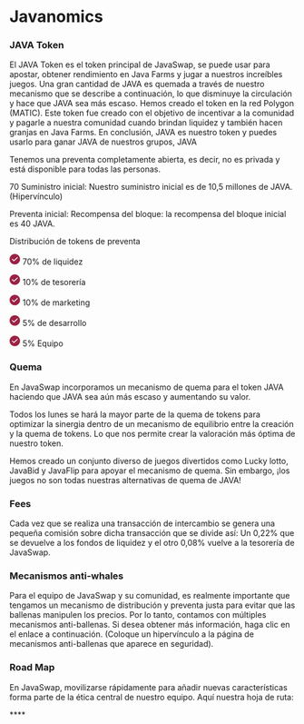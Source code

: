 # Javanomics

###  **JAVA Token**

El JAVA Token es el token principal de JavaSwap, se puede usar para apostar, obtener rendimiento en Java Farms y jugar a nuestros increíbles juegos. Una gran cantidad de JAVA es quemada a través de nuestro mecanismo que se describe a continuación, lo que disminuye la circulación y hace que JAVA sea más escaso. Hemos creado el token en la red Polygon \(MATIC\). Este token fue creado con el objetivo de incentivar a la comunidad y pagarle a nuestra comunidad cuando brindan liquidez y también hacen granjas en Java Farms. En conclusión, JAVA es nuestro token y puedes usarlo para ganar JAVA de nuestros grupos, JAVA

Tenemos una preventa completamente abierta, es decir, no es privada y está disponible para todas las personas.

70 Suministro inicial: Nuestro suministro inicial es de 10,5 millones de JAVA. \(Hipervínculo\) 

Preventa inicial: Recompensa del bloque: la recompensa del bloque inicial es 40 JAVA.

Distribución de tokens de preventa

![](.gitbook/assets/image%20%283%29.png) 70% de liquidez

![](.gitbook/assets/image%20%283%29.png) 10% de tesorería

![](.gitbook/assets/image%20%283%29.png) 10% de marketing

![](.gitbook/assets/image%20%283%29.png) 5% de desarrollo

![](.gitbook/assets/image%20%283%29.png) 5% Equipo

###  **Quema**

En JavaSwap incorporamos un mecanismo de quema para el token JAVA haciendo que JAVA sea aún más escaso y aumentando su valor.

Todos los lunes se hará la mayor parte de la quema de tokens para optimizar la sinergia dentro de un mecanismo de equilibrio entre la creación y la quema de tokens. Lo que nos permite crear la valoración más óptima de nuestro token.

Hemos creado un conjunto diverso de juegos divertidos como Lucky lotto, JavaBid y JavaFlip para apoyar el mecanismo de quema. Sin embargo, ¡los juegos no son todas nuestras alternativas de quema de JAVA!

### **Fees**

Cada vez que se realiza una transacción de intercambio se genera una pequeña comisión sobre dicha transacción que se divide así: Un 0,22% que se devuelve a los fondos de liquidez y el otro 0,08% vuelve a la tesorería de JavaSwap.

### **Mecanismos anti-whales**

Para el equipo de JavaSwap y su comunidad, es realmente importante que tengamos un mecanismo de distribución y preventa justa para evitar que las ballenas manipulen los precios. Por lo tanto, contamos con múltiples mecanismos anti-ballenas. Si desea obtener más información, haga clic en el enlace a continuación. \(Coloque un hipervínculo a la página de mecanismos anti-ballenas que aparece en seguridad\).

### **Road Map**

En JavaSwap, movilizarse rápidamente para añadir nuevas características forma parte de la ética central de nuestro equipo. Aquí nuestra hoja de ruta:





\*\*\*\*

